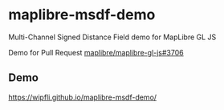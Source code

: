 # maplibre-msdf-demo
Multi-Channel Signed Distance Field demo for MapLibre GL JS

Demo for Pull Request [maplibre/maplibre-gl-js#3706](https://github.com/maplibre/maplibre-gl-js/pull/3706)

## Demo

https://wipfli.github.io/maplibre-msdf-demo/
